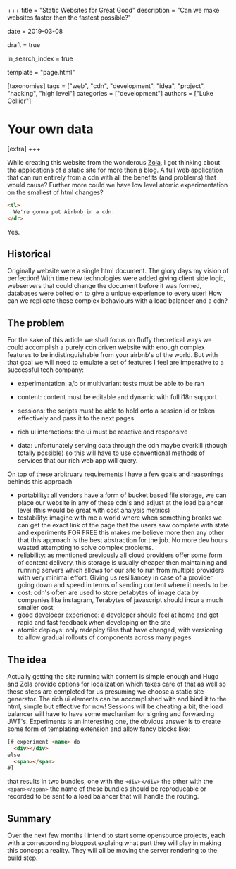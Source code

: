 +++
title = "Static Websites for Great Good"
description = "Can we make websites faster then the fastest possible?"

date = 2019-03-08

draft = true

in_search_index = true

template = "page.html"

[taxonomies]
tags = ["web", "cdn", "development", "idea", "project", "hacking", "high level"]
categories = ["development"]
authors = ["Luke Collier"]

# Your own data
[extra]
+++

While creating this website from the wonderous [Zola](https://www.getzola.org), I got thinking about the applications of a static site for more then a blog. A full web application that can run entirely from a cdn with all the benefits (and problems) that would cause? Further more could we have low level atomic experimentation on the smallest of html changes?

<!-- more -->

```html
<tl>
  We're gonna put Airbnb in a cdn.
</dr>
```

Yes.

## Historical
Originally website were a single html document. The glory days my vision of perfection!
With time new technologies were added giving client side logic, webservers that could change the document before it was formed, databases were bolted on to give a unique experience to every user!
How can we replicate these complex behaviours with a load balancer and a cdn?

## The problem
For the sake of this article we shall focus on fluffy theoretical ways we could accomplish a purely cdn driven website with enough complex features to be indistinguishable from your airbnb's of the world. But with that goal we will need to emulate a set of features I feel are imperative to a successful tech company:

- experimentation: a/b or multivariant tests must be able to be ran
- content: content must be editable and dynamic with full i18n support
- sessions: the scripts must be able to hold onto a session id or token effectively and pass it to the next pages
- rich ui interactions: the ui must be reactive and responsive

- data: unfortunately serving data through the cdn maybe overkill (though totally possible) so this will have to use conventional methods of services that our rich web app will query.

On top of these arbitruary requirements I have a few goals and reasonings behinds this approach

- portability: all vendors have a form of bucket based file storage, we can place our website in any of these cdn's and adjust at the load balancer level (this would be great with cost analysis metrics)
- testability: imagine with me a world where when something breaks we can get the exact link of the page that the users saw complete with state and experiments FOR FREE this makes me believe more then any other that this approach is the best abstraction for the job. No more dev hours wasted attempting to solve complex problems.
- reliability: as mentioned previously all cloud providers offer some form of content delivery, this storage is usually cheaper then maintaining and running servers which allows for our site to run from multiple providers with very minimal effort. Giving us resilliancey in case of a provider going down and speed in terms of sending content where it needs to be.
- cost: cdn's often are used to store petabytes of image data by companies like instagram, Terabytes of javascript should incur a much smaller cost
- good develoepr experience: a developer should feel at home and get rapid and fast feedback when developing on the site
- atomic deploys: only redeploy files that have changed, with versioning to allow gradual rollouts of components across many pages

## The idea
Actually getting the site running with content is simple enough and Hugo and Zola provide options for localization which takes care of that as well so these steps are completed for us presuming we choose a static site generator.
The rich ui elements can be accomplished with <your-favourite-front-end-tech-here> and bind it to the html, simple but effective for now!
Sessions will be cheating a bit, the load balancer will have to have some mechanism for signing and forwarding JWT's.
Experiments is an interesting one, the obvious answer is to create some form of templating extension and allow fancy blocks like:
```html
[# experiment <name> do
  <div></div>
else
  <span></span>
#]
```
that results in two bundles, one with the `<div></div>` the other with the `<span></span>` the name of these bundles should be reproducable or recorded to be sent to a load balancer that will handle the routing. 

## Summary
Over the next few months I intend to start some opensource projects, each with a corresponding blogpost explaing what part they will play in making this concept a reality. They will all be moving the server rendering to the build step.
